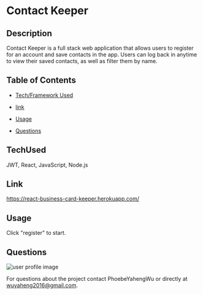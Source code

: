 
# Contact Keeper

## Description
Contact Keeper is a full stack web application that allows users to register for an account and save contacts in the app. Users can log back in anytime to view their saved contacts, as well as filter them by name.


## Table of Contents

* [Tech/Framework Used](#TechUsed)

* [link](#Link)

* [Usage](#usage) 

* [Questions](#Questions)


## TechUsed
JWT, React, JavaScript, Node.js

## Link
https://react-business-card-keeper.herokuapp.com/

## Usage
Click "register" to start.

## Questions
![user profile image](https://avatars0.githubusercontent.com/u/52837649?v=4)

For questions about the project contact PhoebeYahengWu or directly at wuyaheng2016@gmail.com.

